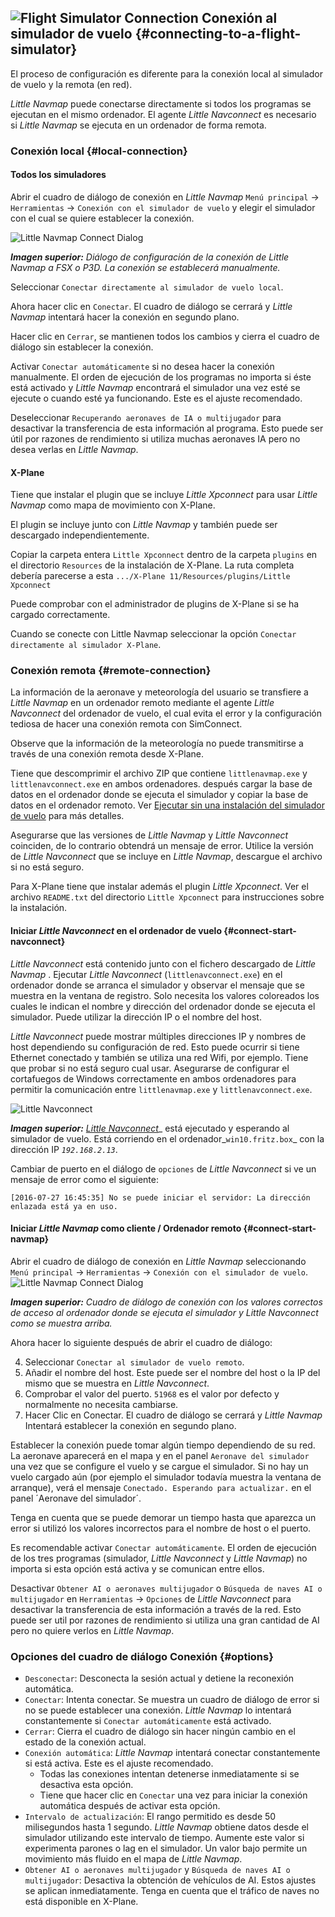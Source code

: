## ![Flight Simulator Connection](../images/icons/network.png "Flight Simulator Connection") Conexión al simulador de vuelo {#connecting-to-a-flight-simulator}

El proceso de configuración es diferente para la conexión local al simulador de vuelo y la remota (en red).

_Little Navmap_ puede conectarse directamente si todos los programas se ejecutan en el mismo ordenador. El agente _Little Navconnect_ es necesario si _Little Navmap_ se ejecuta en un ordenador de forma remota.

### Conexión local {#local-connection}

#### Todos los simuladores

Abrir el cuadro de diálogo de conexión en _Little Navmap_ `Menú principal` -&gt; `Herramientas` -&gt; `Conexión con el simulador de vuelo` y elegir el simulador con el cual se quiere establecer la conexión.

![Little Navmap Connect Dialog](../images/connectlocal.jpg "Little Navmap Connect Dialog")

_**Imagen superior:** Diálogo de configuración de la conexión de Little Navmap a FSX o P3D. La conexión se establecerá manualmente._

Seleccionar `Conectar directamente al simulador de vuelo local`.

Ahora hacer clic en `Conectar`. El cuadro de diálogo se cerrará y _Little Navmap_ intentará hacer la conexión en segundo plano.

Hacer clic en `Cerrar`, se mantienen todos los cambios y cierra el cuadro de diálogo sin establecer la conexión.

Activar `Conectar automáticamente` si no desea hacer la conexión manualmente. El orden de ejecución de los programas no importa si éste está activado y _Little Navmap_ encontrará el simulador una vez esté se ejecute o cuando esté ya funcionando. Este es el ajuste recomendado.

Deseleccionar `Recuperando aeronaves de IA o multijugador` para desactivar la transferencia de esta información al programa. Esto puede ser útil por razones de rendimiento si utiliza muchas aeronaves IA pero no desea verlas en _Little Navmap_.

#### X-Plane

Tiene que instalar el plugin que se incluye *Little Xpconnect* para usar *Little Navmap* como mapa de movimiento con X-Plane.

El plugin se incluye junto con *Little Navmap* y también puede ser descargado independientemente.

Copiar la carpeta entera `Little Xpconnect` dentro de la carpeta `plugins`
en el directorio `Resources` de la instalación de X-Plane. La ruta completa debería parecerse a esta `.../X-Plane 11/Resources/plugins/Little Xpconnect`

Puede comprobar con el administrador de plugins de X-Plane si se ha cargado correctamente.

Cuando se conecte con Little Navmap seleccionar la opción `Conectar directamente al simulador X-Plane`.

### Conexión remota {#remote-connection}

La información de la aeronave y meteorología del usuario se transfiere a  _Little Navmap_ en un ordenador remoto mediante el agente _Little Navconnect_ del ordenador de vuelo, el cual evita el error y la configuración tediosa de hacer una conexión remota con SimConnect.

Observe que la información de la meteorología no puede transmitirse a través de una conexión remota desde X-Plane.

Tiene que descomprimir el archivo ZIP que contiene `littlenavmap.exe` y `littlenavconnect.exe` en ambos ordenadores. después cargar la base de datos en el ordenador donde se ejecuta el simulador y copiar la base de datos en el ordenador remoto. Ver [Ejecutar sin una instalación del simulador de vuelo](RUNNOSIM.md) para más detalles.

Asegurarse que las versiones de _Little Navmap_ y _Little Navconnect_ coinciden, de lo contrario obtendrá un mensaje de error. Utilice la versión de _Little Navconnect_ que se incluye en _Little Navmap_, descargue el archivo si no está seguro.

Para X-Plane tiene que instalar además el plugin *Little Xpconnect*. Ver el archivo `README.txt` del directorio `Little Xpconnect` para instrucciones sobre la instalación.

#### Iniciar _Little Navconnect_ en el ordenador de vuelo {#connect-start-navconnect}

_Little Navconnect_ está contenido junto con el fichero descargado de _Little Navmap_ . Ejecutar _Little Navconnect_ \(`littlenavconnect.exe`\) en el ordenador donde se arranca el simulador y observar el mensaje que se muestra en la ventana de registro. Solo necesita los valores coloreados los cuales le indican el nombre y dirección del ordenador donde se ejecuta el simulador. Puede utilizar la dirección IP o el nombre del host.

_Little Navconnect_ puede mostrar múltiples direcciones IP y nombres de host dependiendo su configuración de red. Esto puede ocurrir si tiene Ethernet conectado y también se utiliza una red Wifi, por ejemplo. Tiene que probar si no está seguro cual usar. Asegurarse de configurar el cortafuegos de Windows correctamente en ambos ordenadores para permitir la comunicación entre `littlenavmap.exe` y `littlenavconnect.exe`.

![Little Navconnect](../images/littlenavconnect.jpg "Little Navconnect")

_**Imagen superior:**_ [_Little Navconnect_](https://albar965.github.io/littlenavconnect.html)_ está ejecutado y esperando al simulador de vuelo. Está corriendo en el ordenador_`win10.fritz.box`_ con la dirección IP _`192.168.2.13`_.

Cambiar de puerto en el diálogo de `opciones` de _Little Navconnect_ si ve un mensaje de error como el siguiente:

`[2016-07-27 16:45:35] No se puede iniciar el servidor: La dirección enlazada está ya en uso.`

#### Iniciar  _Little Navmap_ como cliente / Ordenador remoto {#connect-start-navmap}

Abrir el cuadro de diálogo de conexión en _Little Navmap_ seleccionando `Menú principal` -&gt; `Herramientas` -&gt; `Conexión con el simulador de vuelo`.
![Little Navmap Connect Dialog](../images/connect.jpg "Little Navmap Connect Dialog")

_**Imagen superior:** Cuadro de diálogo de conexión con los valores correctos de acceso al ordenador donde se ejecuta el simulador y Little Navconnect como se muestra arriba._

Ahora hacer lo siguiente después de abrir el cuadro de diálogo:

4. Seleccionar `Conectar al simulador de vuelo remoto`.
5. Añadir el nombre del host. Este puede ser el nombre del host o la IP del mismo que se muestra en _Little Navconnect_.
6. Comprobar el valor del puerto. `51968` es el valor por defecto y normalmente no necesita cambiarse.
7. Hacer Clic en Conectar. El cuadro de diálogo se cerrará y _Little Navmap_ Intentará establecer la conexión en segundo plano.

Establecer la conexión puede tomar algún tiempo dependiendo de su red. La aeronave aparecerá en el mapa y en el panel `Aeronave del simulador` una vez que se configure el vuelo y se cargue el simulador. Si no hay un vuelo cargado aún \(por ejemplo el simulador todavía muestra la ventana de arranque\), verá el mensaje `Conectado. Esperando para actualizar.` en el panel ´Aeronave del simulador´.

Tenga en cuenta que se puede demorar un tiempo hasta que aparezca un error si utilizó los valores incorrectos para el nombre de host o el puerto.

Es recomendable activar `Conectar automáticamente`. El orden de ejecución de los tres programas \(simulador, _Little Navconnect_ y _Little Navmap_\) no importa si esta opción está activa y se comunican entre ellos.

Desactivar `Obtener AI o aeronaves multijugador` o `Búsqueda de naves AI o multijugador` en `Herramientas` -&gt; `Opciones` de _Little Navconnect_ para desactivar la transferencia de esta información a través de la red. Esto puede ser util por razones de rendimiento si utiliza una gran cantidad de AI pero no quiere verlos en _Little Navmap_.

### Opciones del cuadro de diálogo Conexión {#options}

* `Desconectar`: Desconecta la sesión actual y detiene la reconexión automática.
* `Conectar`: Intenta conectar. Se muestra un cuadro de diálogo de error si no se puede establecer una conexión. _Little Navmap_ lo intentará constantemente si `Conectar automáticamente` está activado.
* `Cerrar`: Cierra el cuadro de diálogo sin hacer ningún cambio en el estado de la conexión actual.
* `Conexión automática`: _Little Navmap_ intentará conectar constantemente si está activa. Este es el ajuste recomendado.
  * Todas las conexiones intentan detenerse inmediatamente si se desactiva esta opción.
  * Tiene que hacer clic en `Conectar` una vez para iniciar la conexión automática después de activar esta opción.
* `Intervalo de actualización`: El rango permitido es desde 50 milisegundos hasta 1 segundo. _Little Navmap_ obtiene datos desde el simulador utilizando este intervalo de tiempo. Aumente este valor si experimenta parones o lag en el simulador. Un valor bajo permite un movimiento más fluido en el mapa de _Little Navmap_.
* `Obtener AI o aeronaves multijugador` y `Búsqueda de naves AI o multijugador`: Desactiva la obtención de vehículos de AI. Estos ajustes se aplican inmediatamente. Tenga en cuenta que el tráfico de naves no está disponible en X-Plane.

